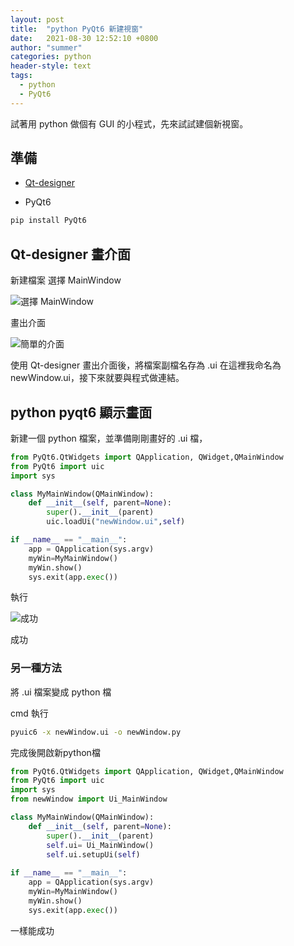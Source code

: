 ```yaml
---
layout: post
title:  "python PyQt6 新建視窗"
date:   2021-08-30 12:52:10 +0800
author: "summer"
categories: python
header-style: text
tags:
  - python
  - PyQt6
---
```


試著用 python 做個有 GUI 的小程式，先來試試建個新視窗。

## 準備

* [Qt-designer](https://build-system.fman.io/qt-designer-download)

* PyQt6

``` cmd
pip install PyQt6 
```

## Qt-designer 畫介面

新建檔案 選擇 MainWindow

![選擇 MainWindow]({{site.url}}/img/2021-8-30-pyqt/01.jpg)

畫出介面

![簡單的介面]({{site.url}}/img/2021-8-30-pyqt/02.jpg)

使用 Qt-designer 畫出介面後，將檔案副檔名存為 .ui 在這裡我命名為 newWindow.ui，接下來就要與程式做連結。

## python pyqt6 顯示畫面

新建一個 python 檔案，並準備剛剛畫好的 .ui 檔，

``` python
from PyQt6.QtWidgets import QApplication, QWidget,QMainWindow
from PyQt6 import uic
import sys

class MyMainWindow(QMainWindow):
    def __init__(self, parent=None):
        super().__init__(parent)
        uic.loadUi("newWindow.ui",self)

if __name__ == "__main__":
    app = QApplication(sys.argv)
    myWin=MyMainWindow()
    myWin.show()
    sys.exit(app.exec())        

```

執行

![成功]({{site.url}}/img/2021-8-30-pyqt/03.jpg)

成功

### 另一種方法

將 .ui 檔案變成 python 檔

cmd 執行

```cmd
pyuic6 -x newWindow.ui -o newWindow.py
```

完成後開啟新python檔

``` python
from PyQt6.QtWidgets import QApplication, QWidget,QMainWindow
from PyQt6 import uic
import sys
from newWindow import Ui_MainWindow

class MyMainWindow(QMainWindow):
    def __init__(self, parent=None):
        super().__init__(parent)
        self.ui= Ui_MainWindow()
        self.ui.setupUi(self)
        
if __name__ == "__main__":
    app = QApplication(sys.argv)
    myWin=MyMainWindow()
    myWin.show()
    sys.exit(app.exec())
```

一樣能成功
